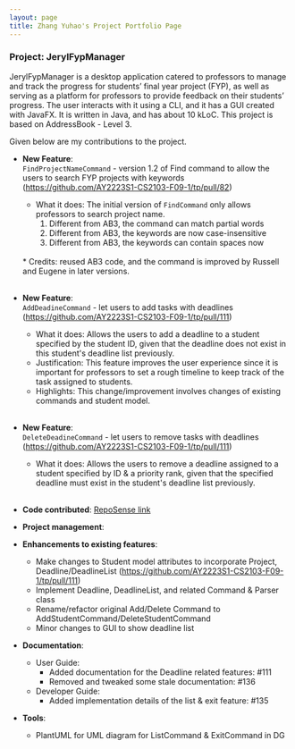 ```yaml
---
layout: page
title: Zhang Yuhao's Project Portfolio Page
---
```


### Project: JerylFypManager

JerylFypManager is a desktop application catered to professors to manage and track the progress for students’ final
year project (FYP), as well as serving as a platform for professors to provide feedback on their students’ progress.
The user interacts with it using a CLI, and it has a GUI created with JavaFX. It is written in Java, and has about
10 kLoC. This project is based on AddressBook - Level 3.

Given below are my contributions to the project.

* **New Feature**: <br>
`FindProjectNameCommand` - version 1.2 of Find command to allow the users to search FYP projects with keywords
(https://github.com/AY2223S1-CS2103-F09-1/tp/pull/82)
  * What it does: The initial version of `FindCommand` only allows professors to search project name.
    1) Different from AB3, the command can match partial words
    2) Different from AB3, the keywords are now case-insensitive
    3) Different from AB3, the keywords can contain spaces now
   <br>
  * Credits: reused AB3 code, and the command is improved by Russell and Eugene in later versions. <br><br>
* **New Feature**: <br>
  `AddDeadineCommand` - let users to add tasks with deadlines
(https://github.com/AY2223S1-CS2103-F09-1/tp/pull/111)
  * What it does: Allows the users to add a deadline to a student specified by the student ID, given that the
    deadline does not exist in this student's deadline list previously.
  * Justification: This feature improves the user experience since it is important for professors to set a rough timeline
  to keep track of the task assigned to students.
  * Highlights: This change/improvement involves changes of existing commands and student model.
  <br><br>
* **New Feature**: <br>
  `DeleteDeadineCommand` - let users to remove tasks with deadlines
(https://github.com/AY2223S1-CS2103-F09-1/tp/pull/111)
  * What it does: Allows the users to remove a deadline assigned to a student specified by ID & a priority rank,
    given that the specified deadline must exist in the student's deadline list previously.
    <br><br>

* **Code contributed**: [RepoSense link](https://nus-cs2103-ay2223s1.github.io/tp-dashboard/?search=yh-15&breakdown=true)

* **Project management**:

* **Enhancements to existing features**:
  * Make changes to Student model attributes to incorporate Project, Deadline/DeadlineList (https://github.com/AY2223S1-CS2103-F09-1/tp/pull/111)
  * Implement Deadline, DeadlineList, and related Command & Parser class
  * Rename/refactor original Add/Delete Command to AddStudentCommand/DeleteStudentCommand
  * Minor changes to GUI to show deadline list

* **Documentation**:
    * User Guide:
      * Added documentation for the Deadline related features: #111
      * Removed and tweaked some stale documentation: #136
    * Developer Guide:
      * Added implementation details of the list & exit feature: #135

* **Tools**:
  * PlantUML for UML diagram for ListCommand & ExitCommand in DG

